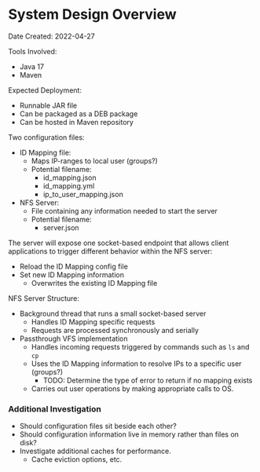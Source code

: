 # System Design Overview

Date Created: 2022-04-27

Tools Involved:
- Java 17
- Maven

Expected Deployment:
- Runnable JAR file
- Can be packaged as a DEB package
- Can be hosted in Maven repository

Two configuration files:
- ID Mapping file:
    - Maps IP-ranges to local user (groups?)
    - Potential filename:
        - id_mapping.json
        - id_mapping.yml
        - ip_to_user_mapping.json
- NFS Server:
    - File containing any information needed to start the server
    - Potential filename:
        - server.json

The server will expose one socket-based endpoint that allows client applications to trigger different behavior within the NFS server:
- Reload the ID Mapping config file
- Set new ID Mapping information
    - Overwrites the existing ID Mapping file

NFS Server Structure:
- Background thread that runs a small socket-based server
    - Handles ID Mapping specific requests
    - Requests are processed synchronously and serially
- Passthrough VFS implementation
    - Handles incoming requests triggered by commands such as `ls` and `cp`
    - Uses the ID Mapping information to resolve IPs to a specific user (groups?)
        - TODO: Determine the type of error to return if no mapping exists
    - Carries out user operations by making appropriate calls to OS.

### Additional Investigation
- Should configuration files sit beside each other?
- Should configuration information live in memory rather than files on disk?
- Investigate additional caches for performance.
    - Cache eviction options, etc.

